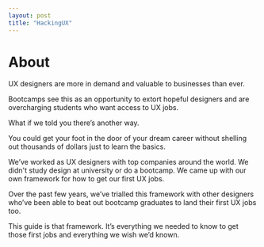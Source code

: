 ```yaml
---
layout: post
title: "HackingUX"
---
```


# About #

UX designers are more in demand and valuable to businesses than ever.

Bootcamps see this as an opportunity to extort hopeful designers and are overcharging students who want access to UX jobs.

What if we told you there’s another way.

You could get your foot in the door of your dream career without shelling out thousands of dollars just to learn the basics.

We’ve worked as UX designers with top companies around the world. We didn't study design at university or do a bootcamp. We came up with our own framework for how to get our first UX jobs.

Over the past few years, we’ve trialled this framework with other designers who’ve been able to beat out bootcamp graduates to land their first UX jobs too.

This guide is that framework. It’s everything we needed to know to get those first jobs and everything we wish we’d known.